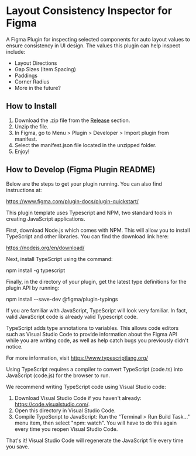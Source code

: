 # Layout Consistency Inspector for Figma

A Figma Plugin for inspecting selected components for auto layout values to ensure consistency in UI design. The values this plugin can help inspect include:
- Layout Directions
- Gap Sizes (Item Spacing)
- Paddings
- Corner Radius
- More in the future?

## How to Install

1. Download the .zip file from the [Release](https://github.com/taepras/Figma-Layout-Consistency-Checker/releases/tag/release) section.
2. Unzip the file.
3. In Figma, go to Menu > Plugin > Developer > Import plugin from manifest.
4. Select the manifest.json file located in the unzipped folder.
5. Enjoy!

## How to Develop (Figma Plugin README)

Below are the steps to get your plugin running. You can also find instructions at:

  https://www.figma.com/plugin-docs/plugin-quickstart/

This plugin template uses Typescript and NPM, two standard tools in creating JavaScript applications.

First, download Node.js which comes with NPM. This will allow you to install TypeScript and other
libraries. You can find the download link here:

  https://nodejs.org/en/download/

Next, install TypeScript using the command:

  npm install -g typescript

Finally, in the directory of your plugin, get the latest type definitions for the plugin API by running:

  npm install --save-dev @figma/plugin-typings

If you are familiar with JavaScript, TypeScript will look very familiar. In fact, valid JavaScript code
is already valid Typescript code.

TypeScript adds type annotations to variables. This allows code editors such as Visual Studio Code
to provide information about the Figma API while you are writing code, as well as help catch bugs
you previously didn't notice.

For more information, visit https://www.typescriptlang.org/

Using TypeScript requires a compiler to convert TypeScript (code.ts) into JavaScript (code.js)
for the browser to run.

We recommend writing TypeScript code using Visual Studio code:

1. Download Visual Studio Code if you haven't already: https://code.visualstudio.com/.
2. Open this directory in Visual Studio Code.
3. Compile TypeScript to JavaScript: Run the "Terminal > Run Build Task..." menu item,
    then select "npm: watch". You will have to do this again every time
    you reopen Visual Studio Code.

That's it! Visual Studio Code will regenerate the JavaScript file every time you save.
